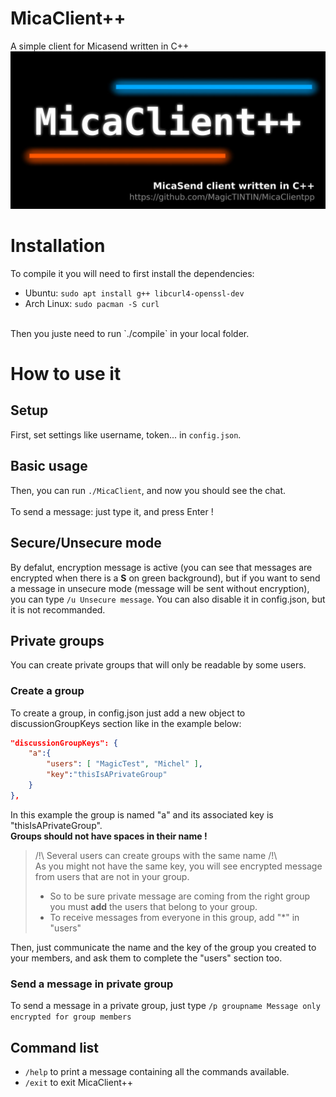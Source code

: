 # MicaClient++
A simple client for Micasend written in C++
![MicaClient++ banner](./images/banner.jpg)<br>
# Installation
To compile it you will need to first install the dependencies:<br>
- Ubuntu: `sudo apt install g++ libcurl4-openssl-dev`
- Arch Linux: `sudo pacman -S curl`
<br>
Then you juste need to run `./compile` in your local folder.

# How to use it
## Setup
First, set settings like username, token... in `config.json`.<br>
## Basic usage
Then, you can run `./MicaClient`, and now you should see the chat.<br>
<br>
To send a message: just type it, and press Enter !<br>
## Secure/Unsecure mode
By defalut, encryption message is active (you can see that messages are encrypted when there is a **S** on green background), but if you want to send a message in unsecure mode (message will be sent without encryption), you can type `/u Unsecure message`.
You can also disable it in config.json, but it is not recommanded.<br>
## Private groups
You can create private groups that will only be readable by some users.
### Create a group
To create a group, in config.json just add a new object to discussionGroupKeys section like in the example below:<br>
```json
"discussionGroupKeys": {
    "a":{
        "users": [ "MagicTest", "Michel" ],
        "key":"thisIsAPrivateGroup"
    }
},
```
In this example the group is named "a" and its associated key is "thisIsAPrivateGroup".<br>
**Groups should not have spaces in their name !**
<br>
> /!\\ Several users can create groups with the same name /!\\<br>
As you might not have the same key, you will see encrypted message from users that are not in your group.<br>
> - So to be sure private message are coming from the right group you must **add** the users that belong to your group.
> - To receive messages from everyone in this group, add "*" in "users"<br>


Then, just communicate the name and the key of the group you created to your members, and ask them to complete the "users" section too.<br>
### Send a message in private group
To send a message in a private group, just type `/p groupname Message only encrypted for group members`

## Command list
- `/help` to print a message containing all the commands available.<br>
- `/exit` to exit MicaClient++